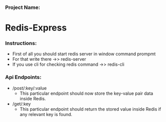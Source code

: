### Project Name:
# Redis-Express

### Instructions:
  - First of all you should start redis server in window command prompmt
  - For that write there ->> redis-server
  - If you use cli for checking redis command  ->>  redis-cli

### Api Endpoints:
  - /post/:key/:value
    * This particular endpoint should now store the key-value pair data inside Redis.
  - /get/:key
    * This particular endpoint should return the stored value inside Redis if any relevant key is found.
